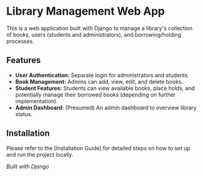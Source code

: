 # Library Management Web App

This is a web application built with Django to manage a library's collection of books, users (students and administrators), and borrowing/holding processes.

## Features

* **User Authentication:** Separate login for administrators and students.
* **Book Management:** Admins can add, view, edit, and delete books.
* **Student Features:** Students can view available books, place holds, and potentially manage their borrowed books (depending on further implementation).
* **Admin Dashboard:** (Presumed) An admin dashboard to overview library status.

## Installation

Please refer to the [Installation Guide] for detailed steps on how to set up and run the project locally.

*Built with Django*